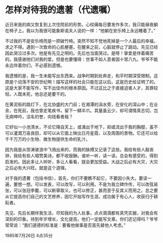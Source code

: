 # 怎样对待我的遗著（代遗嘱）

近日来我的病又恢复到上次住院前的形势。心绞痛每日要发作多次，我只能昼夜躺在椅子上。我以为我很可能象斯诺夫人说的一样：“他躺在安乐椅上永远睡着了。”

不过我的不是安乐椅而是一把破竹椅。突然不知不觉地死掉是一个人最后的幸福，求之不得。遇到一次致命的心肌梗塞，在醒来之前，心脏就停止了跳动。先见已经因此哭泣过多次。他是有先见之明的。先后也当面哭过。是呀！挚爱是伴着痛苦的。我感谢他们对我的爱。但是也要懂得：世事不如人意者固十常八九。爷爷不能永远伴着你们，不必感到遗憾。

我遗憾的是，我一生未能写出东西来。战争时期到处奔走，和平时期深受限制。这原是个动荡不安的世纪啊！描写这样的社会只能在这以后。这是历史给证明了的。这是大家不能写作，写不出佳作的根本原因。不过这比之于直接迫害人才，其罪较轻。人既未死，他总还是要干的。

在黄泥街的路灯下，在北协盛的大门前；在湘潭的涓水旁，在安化的深山中；在业余，在死前，我也曾走笔疾书，留下一鳞半爪。其量虽云少，却可谓情真志切。岂无病呻吟，沽名钓誉，向钱看者哉？

它好似一小池清水，不论它降自天上，或涌出于地下，抑或流出于我的胸膛，虽不可以灌溉万亩良田，却可以从它面上映出日月星霞，以及周围的景物。它还可以给千千万万的小生物、微生物提供生命的乳汁。

因为我是从惊涛骇浪中飞溅出来的，而我的脉搏又记录了这些。我给有些人敲丧钟，我给有些人唱赞美诗。都不收报酬。谁听一听，读一读，总会有感受的，得到启发的。因此多让人听听，多让人看看，就会更加受益。大战之后必有大灾，大灾之后必有大兴旺。就是这个道理。

对于我的遗著（包括书信），首先，你们不要瞧不起它，不要因小失大。要读一遍，要想一想。可以发表，可以改写，可以利用。不是为我立碑作传，可以改弦易张，可以张冠李戴，可以断章取义，也可以修正，甚而至于反其义而用之。总之要从它提高你们自己的文艺修养，因它开始写作生涯。成功属于有心人，收获归于耕耘者。

先见、先后长期伴我生活，尽知我的为人处事，点点滴滴都有真凭实据，对我会有深刻的印象。待到年岁增长，文化提高，他们一定能写文章。你们还记得吗？爷爷常常说：“我们道德的标准是：要看他做事是否首先替他人考虑。”

1985年7月26日 4点35分

